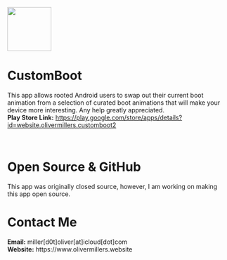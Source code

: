 <img width="100" height="100" src="https://lh3.googleusercontent.com/1I1jBoarnLnkUeRSDOMfb3xkxQF0q43jnmdwpfpWNtW-CtX0ZCrjKHQ3oToYeYJ5mCw=w300-rw"><h1>CustomBoot</h1>
This app allows rooted Android users to swap out their current boot animation from a selection of curated boot animations that will make your device more interesting.
Any help greatly appreciated.<BR>
<b>Play Store Link:</b> https://play.google.com/store/apps/details?id=website.olivermillers.customboot2

<br>

<h1>Open Source &amp; GitHub</h1>
This app was originally closed source, however, I am working on making this app open source.

<br>


<h1>Contact Me</h1>
<b>Email:</b> miller[d0t]oliver[at]icloud[dot]com<br>
<b>Website:</b> https://www.olivermillers.website
